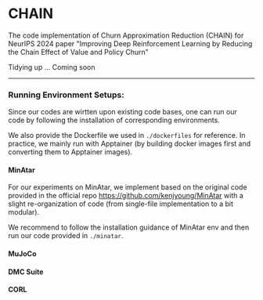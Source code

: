 # CHAIN
The code implementation of Churn Approximation Reduction (CHAIN) for NeurIPS 2024 paper "Improving Deep Reinforcement Learning by Reducing the Chain Effect of Value and Policy Churn"


Tidying up ... Coming soon

---

### Running Environment Setups:

Since our codes are wirtten upon existing code bases, one can run our code by following the installation of corresponding environments. 

We also provide the Dockerfile we used in ```./dockerfiles``` for reference. In practice, we mainly run with Apptainer (by building docker images first and converting them to Apptainer images).

#### MinAtar
For our experiments on MinAtar, we implement based on the original code provided in the official repo https://github.com/kenjyoung/MinAtar with a slight re-organization of code (from single-file implementation to a bit modular).

We recommend to follow the installation guidance of MinAtar env and then run our code provided in ```./minatar```.

#### MuJoCo


#### DMC Suite

#### CORL